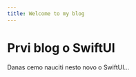 ```yaml
---
title: Welcome to my blog
---
```


# Prvi blog o SwiftUI
Danas cemo nauciti nesto novo o SwiftUI...
